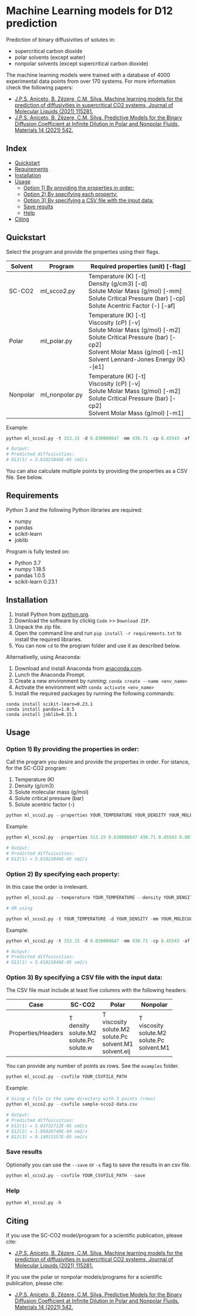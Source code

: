 # Machine Learning models for D12 prediction

Prediction of binary diffusivities of solutes in:
- supercritical carbon dioxide
- polar solvents (except water) 
- nonpolar solvents (except supercritical carbon dioxide)

The machine learning models were trained with a database of 4000 experimental data points from over 170 systems. For more information check the following papers:

- [J.P.S. Aniceto, B. Zêzere, C.M. Silva. Machine learning models for the prediction of diffusivities in supercritical CO2 systems, Journal of Molecular Liquids (2021) 115281.](https://www.sciencedirect.com/science/article/pii/S0167732221000076)
- [J.P.S. Aniceto, B. Zêzere, C.M. Silva. Predictive Models for the Binary Diffusion Coefficient at Infinite Dilution in Polar and Nonpolar Fluids, Materials 14 (2021) 542.](https://www.mdpi.com/1996-1944/14/3/542)

## Index
  * [Quickstart](#quickstart)
  * [Requirements](#requirements)
  * [Installation](#installation)
  * [Usage](#usage)
    + [Option 1) By providing the properties in order:](#option-1--by-providing-the-properties-in-order-)
    + [Option 2) By specifying each property:](#option-2--by-specifying-each-property-)
    + [Option 3) By specifying a CSV file with the input data:](#option-3--by-specifying-a-csv-file-with-the-input-data-)
    + [Save results](#save-results)
    + [Help](#help)
  * [Citing](#citing)


## Quickstart

Select the program and provide the properties using their flags. 

| Solvent | Program | Required properties (unit) [-flag] |
|-|-|-|
| SC-CO2 | ml_scco2.py | Temperature (K) [-t]<br>Density (g/cm3) [-d]<br>Solute Molar Mass (g/mol) [-mm]<br>Solute Critical Pressure (bar) [-cp]<br>Solute Acentric Factor (-) [-af] |
| Polar | ml_polar.py | Temperature (K) [-t]<br>Viscosity (cP) [-v]<br>Solute Molar Mass (g/mol) [-m2]<br>Solute Critical Pressure (bar) [-cp2]<br>Solvent Molar Mass (g/mol) [-m1]<br>Solvent Lennard-Jones Energy (K) -[e1] |
| Nonpolar | ml_nonpolar.py | Temperature (K) [-t]<br>Viscosity (cP) [-v]<br>Solute Molar Mass (g/mol) [-m2]<br>Solute Critical Pressure (bar) [-cp2]<br>Solvent Molar Mass (g/mol) [-m1] |

Example:

```python
python ml_scco2.py -t 313.15 -d 0.830000647 -mm 430.71 -cp 8.45543 -af 0.8071

# Output:
# Predicted diffusivities:
# D12(1) = 5.81821846E-05 cm2/s
```

You can also calculate multiple points by providing the properties as a CSV file. See below.


## Requirements

Python 3 and the following Python libraries are required:
- numpy
- pandas
- scikit-learn
- joblib

Program is fully tested on:
- Python 3.7
- numpy 1.18.5
- pandas 1.0.5
- scikit-learn 0.23.1 

## Installation

1. Install Python from [python.org](https://www.python.org/).
2. Download the software by clickig `Code` >> `Download ZIP`. 
3. Unpack the zip file.
4. Open the command line and run `pip install -r requirements.txt` to install the required libraries.
5. You can now `cd` to the program folder and use it as described below.

Alternativelly, using Anaconda:

1. Download and install Anaconda from [anaconda.com](https://www.anaconda.com/products/individual).
2. Lunch the Anaconda Prompt.
3. Create a new environment by running: `conda create --name <env_name>`
4. Activate the environment with `conda activate <env_name>`
5. Install the required packages by running the following commands:
```
conda install scikit-learn=0.23.1
conda install pandas=1.0.5
conda install joblib=0.15.1
```


## Usage

### Option 1) By providing the properties in order:

Call the program you desire and provide the properties in order. For istance, for the SC-CO2 program:
1. Temperature (K)
2. Density (g/cm3)
3. Solute molecular mass (g/mol)
4. Solute critical pressure (bar)
5. Solute acentric factor (-)


```python
python ml_scco2.py --properties YOUR_TEMPERATURE YOUR_DENSITY YOUR_MOLECULAR_MASS YOUR_CRITICAL_PRESSURE YOUR_ACENTRIC_FACTOR
```

Example:

```python
python ml_scco2.py --properties 313.15 0.830000647 430.71 8.45543 0.8071

# Output:
# Predicted diffusivities:
# D12(1) = 5.81821846E-05 cm2/s
```


### Option 2) By specifying each property:

In this case the order is irrelevant. 

```python
python ml_scco2.py --temperature YOUR_TEMPERATURE --density YOUR_DENSITY --molecularmass YOUR_MOLECULAR_MASS --criticalpressure YOUR_CRITICAL_PRESSURE --acentricfactor YOUR_ACENTRIC_FACTOR

# OR using 

python ml_scco2.py -t YOUR_TEMPERATURE -d YOUR_DENSITY -mm YOUR_MOLECULAR_MASS -cp YOUR_CRITICAL_PRESSURE -af YOUR_ACENTRIC_FACTOR
```

Example:

```python
python ml_scco2.py -t 313.15 -d 0.830000647 -mm 430.71 -cp 8.45543 -af 0.8071

# Output:
# Predicted diffusivities:
# D12(1) = 5.81821846E-05 cm2/s
```


### Option 3) By specifying a CSV file with the input data:

The CSV file must include at least five columns with the following headers: 

| Case | SC-CO2 | Polar | Nonpolar |
|-|-|-|-|
| Properties/Headers | T<br>density<br>solute.M2<br>solute.Pc<br>solute.w | T<br>viscosity<br>solute.M2<br>solute.Pc<br>solvent.M1<br>solvent.elj | T<br>viscosity<br>solute.M2<br>solute.Pc<br>solvent.M1 |

You can provide any number of points as rows. See the `examples` folder.

```python
python ml_scco2.py --csvfile YOUR_CSVFILE_PATH
```

Example:

```python
# Using a file in the same directory with 3 points (rows)
python ml_scco2.py --csvfile sample-scco2-data.csv

# Output:
# Predicted diffusivities:
# D12(1) = 5.03732712E-05 cm2/s
# D12(2) = 1.05026748E-04 cm2/s
# D12(3) = 9.14913157E-05 cm2/s
```

### Save results

Optionally you can use the `--save` or `-s` flag to save the results in an csv file.

```python
python ml_scco2.py --csvfile YOUR_CSVFILE_PATH --save
```


### Help 

```python
python ml_scco2.py -h
```


## Citing

If you use the SC-CO2 model/program for a scientific publication, please cite:

- [J.P.S. Aniceto, B. Zêzere, C.M. Silva. Machine learning models for the prediction of diffusivities in supercritical CO2 systems, Journal of Molecular Liquids (2021) 115281.](https://www.sciencedirect.com/science/article/pii/S0167732221000076)

If you use the polar or nonpolar models/programs for a scientific publication, please cite:
- [J.P.S. Aniceto, B. Zêzere, C.M. Silva. Predictive Models for the Binary Diffusion Coefficient at Infinite Dilution in Polar and Nonpolar Fluids, Materials 14 (2021) 542.](https://www.mdpi.com/1996-1944/14/3/542)
